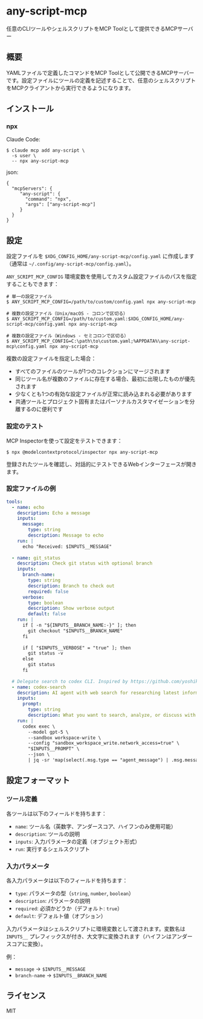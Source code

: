# any-script-mcp

任意のCLIツールやシェルスクリプトをMCP Toolとして提供できるMCPサーバー

## 概要

YAMLファイルで定義したコマンドをMCP Toolとして公開できるMCPサーバーです。設定ファイルにツールの定義を記述することで、任意のシェルスクリプトをMCPクライアントから実行できるようになります。

## インストール

### npx

Claude Code:

```shell-session
$ claude mcp add any-script \
  -s user \
  -- npx any-script-mcp
```

json:

```
{
  "mcpServers": {
     "any-script": {
       "command": "npx",
       "args": ["any-script-mcp"]
     }
  }
}
```

## 設定

設定ファイルを `$XDG_CONFIG_HOME/any-script-mcp/config.yaml` に作成します（通常は `~/.config/any-script-mcp/config.yaml`）。

`ANY_SCRIPT_MCP_CONFIG` 環境変数を使用してカスタム設定ファイルのパスを指定することもできます：

```shell-session
# 単一の設定ファイル
$ ANY_SCRIPT_MCP_CONFIG=/path/to/custom/config.yaml npx any-script-mcp

# 複数の設定ファイル（Unix/macOS - コロンで区切る）
$ ANY_SCRIPT_MCP_CONFIG=/path/to/custom.yaml:$XDG_CONFIG_HOME/any-script-mcp/config.yaml npx any-script-mcp

# 複数の設定ファイル（Windows - セミコロンで区切る）
$ ANY_SCRIPT_MCP_CONFIG=C:\path\to\custom.yaml;%APPDATA%\any-script-mcp\config.yaml npx any-script-mcp
```

複数の設定ファイルを指定した場合：
- すべてのファイルのツールが1つのコレクションにマージされます
- 同じツール名が複数のファイルに存在する場合、最初に出現したものが優先されます
- 少なくとも1つの有効な設定ファイルが正常に読み込まれる必要があります
- 共通ツールとプロジェクト固有またはパーソナルカスタマイゼーションを分離するのに便利です

### 設定のテスト

MCP Inspectorを使って設定をテストできます：

```shell-session
$ npx @modelcontextprotocol/inspector npx any-script-mcp
```

登録されたツールを確認し、対話的にテストできるWebインターフェースが開きます。

### 設定ファイルの例

```yaml
tools:
  - name: echo
    description: Echo a message
    inputs:
      message:
        type: string
        description: Message to echo
    run: |
      echo "Received: $INPUTS__MESSAGE"
      
  - name: git_status
    description: Check git status with optional branch
    inputs:
      branch-name:
        type: string
        description: Branch to check out
        required: false
      verbose:
        type: boolean
        description: Show verbose output
        default: false
    run: |
      if [ -n "${INPUTS__BRANCH_NAME:-}" ]; then
        git checkout "$INPUTS__BRANCH_NAME"
      fi
      
      if [ "$INPUTS__VERBOSE" = "true" ]; then
        git status -v
      else
        git status
      fi
      
  # Delegate search to codex CLI. Inspired by https://github.com/yoshiko-pg/o3-search-mcp
  - name: codex-search
    description: AI agent with web search for researching latest information, troubleshooting program errors, discussing complex problems and design decisions, exploring advanced library usage, and investigating upgrade paths. Supports natural language queries.
    inputs:
      prompt:
        type: string
        description: What you want to search, analyze, or discuss with the AI agent
    run: |
      codex exec \
        --model gpt-5 \
        --sandbox workspace-write \
        --config "sandbox_workspace_write.network_access=true" \
        "$INPUTS__PROMPT" \
        --json \
        | jq -sr 'map(select(.msg.type == "agent_message") | .msg.message) | last'
```

## 設定フォーマット

### ツール定義

各ツールは以下のフィールドを持ちます：

- `name`: ツール名（英数字、アンダースコア、ハイフンのみ使用可能）
- `description`: ツールの説明
- `inputs`: 入力パラメータの定義（オブジェクト形式）
- `run`: 実行するシェルスクリプト

### 入力パラメータ

各入力パラメータは以下のフィールドを持ちます：

- `type`: パラメータの型（`string`, `number`, `boolean`）
- `description`: パラメータの説明
- `required`: 必須かどうか（デフォルト: `true`）
- `default`: デフォルト値（オプション）

入力パラメータはシェルスクリプトに環境変数として渡されます。変数名は `INPUTS__` プレフィックスが付き、大文字に変換されます（ハイフンはアンダースコアに変換）。

例：
- `message` → `$INPUTS__MESSAGE`
- `branch-name` → `$INPUTS__BRANCH_NAME`

## ライセンス

MIT
